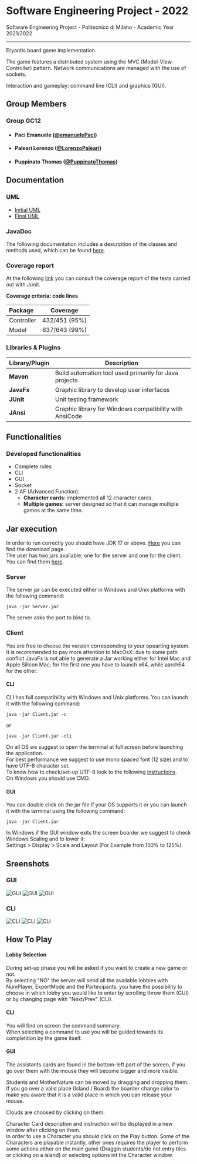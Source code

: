 # Software Engineering Project - 2022 

Software Engineering Project - Politecnico di Milano - Academic Year 2021/2022

---
Eryantis board game implementation.

The game features a distributed system using the MVC (Model-View-Controller) pattern. Network communications are managed with the use of sockets.

Interaction and gameplay: command line (CLI) and graphics (GUI).

## Group Members

### Group GC12

- ####        Paci Emanuele ([@emanuelePaci](https://github.com/emanuelePaci))
- ####        Paleari Lorenzo ([@LorenzoPaleari](https://github.com/LorenzoPaleari))
- ####        Puppinato Thomas ([@PuppinatoThomas](https://github.com/PuppinatoThomas))

## Documentation

### UML
- [Initial UML](https://github.com/LorenzoPaleari/ing-sw-2022-Paci-Paleari-Puppinato/tree/main/Deliverables/UML/Initial)
- [Final UML](https://github.com/LorenzoPaleari/ing-sw-2022-Paci-Paleari-Puppinato/tree/main/Deliverables/UML/Final)

### JavaDoc
The following documentation includes a description of the classes and methods used, which can be found [here](https://github.com/LorenzoPaleari/ing-sw-2022-Paci-Paleari-Puppinato/tree/main/Deliverables/Code%20Coverage).

### Coverage report
At the following [link](https://github.com/LorenzoPaleari/ing-sw-2022-Paci-Paleari-Puppinato/tree/main/Deliverables/Code%20Coverage) you can consult the coverage report of the tests carried out with Junit.



**Coverage criteria: code lines**

| Package | Coverage |
|:-----------------------|:------------------------------------:|
| Controller | 432/451 (95%)
| Model | 637/643 (99%)


### Libraries & Plugins
|Library/Plugin|Description|
|---------------|-----------|
|__Maven__|Build automation tool used primarily for Java projects|
|__JavaFx__|Graphic library to develop user interfaces| 
|__JUnit__|Unit testing framework|
|__JAnsi__|Graphic library for Windows compatibility with AnsiCode|

## Functionalities
### Developed functionalities
- Complete rules
- CLI
- GUI
- Socket
- 2 AF (Advanced Function):
    - __Character cards:__ implemented all 12 character cards.
    - __Multiple games:__ server designed so that it can manage multiple games at the same time.

## Jar execution
In order to run correctly you should have JDK 17 or above. [Here](https://www.oracle.com/java/technologies/downloads/#java17) you can find the download page.  
The user has two jars available, one for the server and one for the client.
You can find them [here](https://github.com/LorenzoPaleari/ing-sw-2022-Paci-Paleari-Puppinato/tree/main/Deliverables/JAR).
### Server
The server jar can be executed either in Windows and Unix platforms with the following command:
```
java -jar Server.jar
```
The server asks the port to bind to. 

### Client
You are free to choose the version corresponding to your opearting system. It is recommended to pay more attention to MacOsX: due to some path conflict JavaFx is not able to generate a Jar working either for Intel Mac and Apple Silicon Mac; for the first one you have to launch x64, while aarch64 for the other.

#### CLI
CLI has full compatibility with Windows and Unix platforms. You can launch it with the following command:
```
java -jar Client.jar -c
```
or
```
java -jar Client.jar -cli
```
On all OS we suggest to open the terminal at full screen before launching the application.   
For best performance we suggest to use mono spaced font (12 size) and to have UTF-8 character set.  
To know how to check/set-up UTF-8 look to the following [instructions](https://github.com/LorenzoPaleari/ing-sw-2022-Paci-Paleari-Puppinato/wiki/CLI-Settings#utf-8).  
On Windows you should use CMD. 

#### GUI
You can double click on the jar file if your OS supports it or you can launch it with the terminal using the following command:
```
java -jar Client.jar
```  
In Windows if the GUI window exits the screen boarder we suggest to check Windows Scaling and to lower it:  
Settings > Display > Scale and Layout (For Example from 150% to 125%).

## Sreenshots
### GUI
![GUI](.github/assets/images/Gui_3.png?raw=true)
![GUI](.github/assets/images/Gui_2.png?raw=true)
![GUI](.github/assets/images/Gui_1.png?raw=true)
### CLI
![CLI](.github/assets/images/Cli_1.png?raw=true)
![CLI](.github/assets/images/Cli_2.png?raw=true)
![CLI](.github/assets/images/Cli_3.png?raw=true)

## How To Play
#### Lobby Selection
During set-up phase you will be asked if you want to create a new game or not.  
By selecting "NO" the server will send all the available lobbies with NumPlayer, ExpertMode and the Partecipants: you have the possibility to choose in which lobby you would like to enter by scrolling throw them (GUI) or by changing page with "Next/Prev" (CLI).

#### CLI
You will find on screen the command summary.  
When selecting a command to use you will be guided towards its completition by the game itself.

#### GUI
The assistants cards are found in the bottom-left part of the screen, if you go over them with the mouse they will become bigger and more visible. 

Students and MotherNature can be moved by dragging and dropping them. If you go over a valid place (Island / Board) the boarder change color to make you aware that it is a valid place in which you can release your mouse.  

Clouds are choosed by clicking on them.

Character Card description and instruction will be displayed in a new window after clicking on them.  
In order to use a Character you should click on the Play button.
Some of the Characters are playable instantly, other ones requires the player to perform some actions either on the main game (Draggin students/do not entry tiles or clicking on a island) or selecting options int the Character window.
